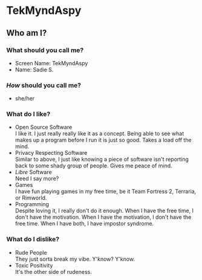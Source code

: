 # TekMyndAspy
## Who am I?
### What should you call me?
- Screen Name: TekMyndAspy
- Name: Sadie S.
### _How_ should you call me?
- she/her
### What do I like?
- Open Source Software\
I like it. I just really really like it as a concept. Being able to see what makes up a program before I run it is just so good. Takes a load off the mind.
- Privacy Respecting Software\
Similar to above, I just like knowing a piece of software isn't reporting back to some shady group of people. Gives me peace of mind.
- _Libre_ Software\
Need I say more?
- Games\
I have fun playing games in my free time, be it Team Fortress 2, Terraria, or Rimworld.
- Programming\
Despite loving it, I really don't do it enough. When I have the free time, I don't have the motivation. When I have the motivation, I don't have the free time. When I have both, I have impostor syndrome.
### What do I dislike?
- Rude People\
They just sorta break my vibe. Y'know? Y'know.
- Toxic Positivity\
It's the other side of rudeness.

<!--
**tekmyndaspy/tekmyndaspy** is a ✨ _special_ ✨ repository because its `README.md` (this file) appears on your GitHub profile.

Here are some ideas to get you started:

- 🔭 I’m currently working on ...
- 🌱 I’m currently learning ...
- 👯 I’m looking to collaborate on ...
- 🤔 I’m looking for help with ...
- 💬 Ask me about ...
- 📫 How to reach me: ...
- 😄 Pronouns: ...
- ⚡ Fun fact: ...
-->
